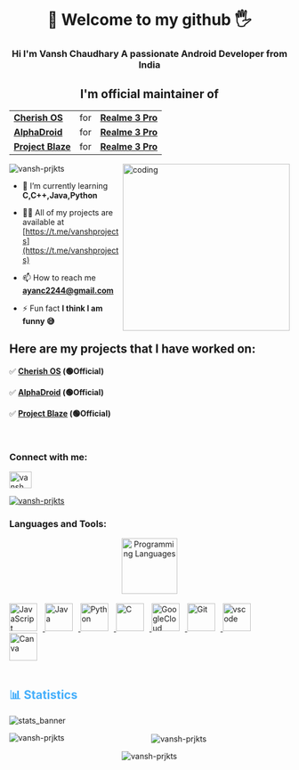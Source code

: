 <h1 align="center"> 🫰 Welcome to my github 🖐</h1>
<h3 align="center">Hi I'm Vansh Chaudhary A passionate Android Developer from India</h3>
<h2 align="center">I'm official maintainer of </h2>
<table align="center">
  <tr>
    <td><b><a href="https://github.com/CherishOS/android_manifest">Cherish OS</a></b></td>
    <td> for </td>
    <td><b><a href="https://www.realme.com/in/realme-3-pro">Realme 3 Pro</a></b></td>
  </tr>
  <tr>
    <td><b><a href="https://github.com/AlphaDroid-Project/manifest">AlphaDroid</a></b></td>
    <td> for </td>
    <td><b><a href="https://www.realme.com/in/realme-3-pro">Realme 3 Pro</a></b></td>
  </tr>
     <td><b><a href="https://github.com/ProjectBlaze/manifest">Project Blaze</a></b></td>
    <td> for </td>
    <td><b><a href="https://www.realme.com/in/realme-3-pro">Realme 3 Pro</a></b></td>
  </tr>
</table>
<img align="right" alt="coding" width="300" src="https://cdn.dribbble.com/users/1162077/screenshots/3848914/programmer.gif">

<p align="left"> <img src="https://komarev.com/ghpvc/?username=vansh-prjkts&label=Profile%20views&color=0e75b6&style=flat" alt="vansh-prjkts" /> </p>

- 🌱 I’m currently learning **C,C++,Java,Python**

- 👨‍💻 All of my projects are available at [https://t.me/vanshprojects](https://t.me/vanshprojects)

- 📫 How to reach me **ayanc2244@gmail.com**

- ⚡ Fun fact **I think I am funny 😅**
<h2 align="left">Here are my projects that I have worked on:</h2>
<p>✅ <b><a href="https://github.com/CherishOS">Cherish OS</a></b><strong> (🟢Official)</strong></p>
<p>✅ <b><a href="https://github.com/AlphaDroid-Project">AlphaDroid</a></b><strong> (🟢Official)</strong></p>
<p>✅ <b><a href="https://github.com/ProjectBlaze">Project Blaze</a></b><strong> (🟢Official)</strong></p>
<br>

<h3 align="left">Connect with me:</h3>
<p align="left">
<a href="https://instagram.com/vansh_chaudhary08" target="blank"><img align="center" src="https://raw.githubusercontent.com/rahuldkjain/github-profile-readme-generator/master/src/images/icons/Social/instagram.svg" alt="vansh_chaudhary08" height="30" width="40" /></a>
</p>
<p align="left"> <a href="https://github.com/ryo-ma/github-profile-trophy"><img src="https://github-profile-trophy.vercel.app/?username=vansh-prjkts" alt="vansh-prjkts" /></a> </p>


<h3 align="left">Languages and Tools:</h3>
<div align="center" style="display:block;">
    <img width="100px" alt="Programming Languages" src="https://user-images.githubusercontent.com/78341798/194531121-47b0119a-ce00-439d-b586-125f86acb098.png"/> 
</div>
<br>   
<!-- Icons Resources -->
<!-- https://devicon.dev/ -->
<!-- https://cdn.jsdelivr.net/npm/simple-icons@v3/icons/ -->
<a href="https://developer.mozilla.org/en-US/docs/Web/JavaScript" target="_blank" rel="noreferrer">
      <img  alt="JavaScript" height="50px" style="padding-right:10px;" src="https://cdn.jsdelivr.net/gh/devicons/devicon/icons/javascript/javascript-plain.svg"/>
  </a>
  <a href="https://www.java.com/en/" target="_blank" rel="noreferrer">
      <img  alt="Java" height="50px" style="padding-right:10px;" src="https://cdn.jsdelivr.net/gh/devicons/devicon/icons/java/java-original.svg"/>
  </a>    
  <a href="https://www.python.org/" target="_blank" rel="noreferrer">
      <img  alt="Python" height="50px" style="padding-right:10px;" src="https://cdn.jsdelivr.net/gh/devicons/devicon/icons/python/python-original.svg"/>
  </a>
  <a href="https://www.cprogramming.com/" target="_blank" rel="noreferrer">
      <img  alt="C" height="50px" style="padding-right:10px;" src="https://cdn.jsdelivr.net/gh/devicons/devicon/icons/c/c-original.svg"/>
  </a>
  <a href="https://cloud.google.com/" target="_blank" rel="noreferrer">
      <img  alt="GoogleCloud" height="50px" style="padding-right:10px;" src="https://cdn.jsdelivr.net/gh/devicons/devicon/icons/googlecloud/googlecloud-original.svg"/> 
  </a>
   <a href="https://git-scm.com/" target="_blank" rel="noreferrer">
      <img  alt="Git" height="50px" style="padding-right:10px;" src="https://cdn.jsdelivr.net/gh/devicons/devicon/icons/git/git-original.svg"/>
  </a>
  <a href="https://code.visualstudio.com/" target="_blank" rel="noreferrer">
      <img  alt="vscode" height="50px" style="padding-right:10px;"src="https://cdn.jsdelivr.net/gh/devicons/devicon/icons/vscode/vscode-original.svg"/>
  </a>
  <a href="https://www.canva.com/" target="_blank" rel="noreferrer">
      <img  alt="Canva" height="50px" style="padding-right:10px;" src="https://cdn.jsdelivr.net/gh/devicons/devicon/icons/canva/canva-original.svg"/> 
  </a>
</div>
<br>
<br>
<!-- Statistics -->

<h2 style="color: #44AEFB">📊 Statistics</h2>

![stats_banner](https://user-images.githubusercontent.com/78341798/194534778-d662496c-ae00-4e8d-ae9b-b90912054e7f.gif)

<!-- Begin Stats Cards -->
<!-- Resources:  -->
<!-- Github & Languages Stats: https://github.com/anuraghazra/github-readme-stats --> 
<!-- Streak Stats: https://github.com/denvercoder1/github-readme-streak-stats -->
<!-- Change the value after ?username= to your GitHub username. -->
<div class="stats" align="center">
<p><img align="left" src="https://github-readme-stats.vercel.app/api/top-langs?username=vansh-prjkts&show_icons=true&theme=highcontrast&locale=en&layout=compact" alt="vansh-prjkts" /></p>

<p>&nbsp;<img align="center" src="https://github-readme-stats.vercel.app/api?username=vansh-prjkts&show_icons=true&theme=highcontrast&locale=en" alt="vansh-prjkts" /></p>

<p><img align="center" src="https://github-readme-streak-stats.herokuapp.com/?user=vansh-prjkts&theme=highcontrast" alt="vansh-prjkts" /></p>
